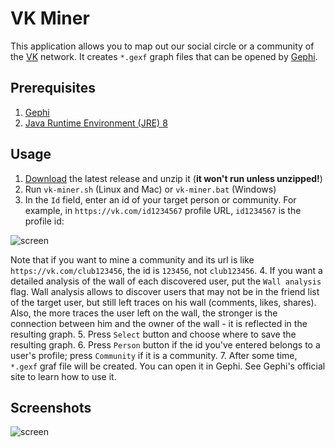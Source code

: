 # VK Miner
This application allows you to map out our social circle or a community of the [VK](https://vk.com) network. It creates `*.gexf` graph files that can be opened by [Gephi](https://gephi.org/).

## Prerequisites
1. [Gephi](https://gephi.org/)
2. [Java Runtime Environment (JRE) 8](http://www.oracle.com/technetwork/java/javase/downloads/index.html)

## Usage
1. [Download](https://github.com/anatoliykmetyuk/vk-miner/releases/download/v1.0.1/vk-miner-1.0.1.zip) the latest release and unzip it (**it won't run unless unzipped!**)
2. Run `vk-miner.sh` (Linux and Mac) or `vk-miner.bat` (Windows)
3. In the `Id` field, enter an id of your target person or community. For example, in `https://vk.com/id1234567` profile URL, `id1234567` is the profile id:

![screen](http://s7.postimg.org/qzlpvi15n/Screen_Shot_2016_01_26_at_18_50_26.png)

Note that if you want to mine a community and its url is like `https://vk.com/club123456`, the id is `123456`, not `club123456`.
4. If you want a detailed analysis of the wall of each discovered user, put the `Wall analysis` flag. Wall analysis allows to discover users that may not be in the friend list of the target user, but still left traces on his wall (comments, likes, shares). Also, the more traces the user left on the wall, the stronger is the connection between him and the owner of the wall - it is reflected in the resulting graph.
5. Press `Select` button and choose where to save the resulting graph.
6. Press `Person` button if the id you've entered belongs to a user's profile; press `Community` if it is a community.
7. After some time, `*.gexf` graf file will be created. You can open it in Gephi. See Gephi's official site to learn how to use it.

## Screenshots

![screen](http://s10.postimg.org/fnvuupw09/image.png)